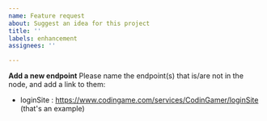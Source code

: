 ```yaml
---
name: Feature request
about: Suggest an idea for this project
title: ''
labels: enhancement
assignees: ''

---
```


**Add a new endpoint**
Please name the endpoint(s) that is/are not in the node, and add a link to them:
- loginSite : https://www.codingame.com/services/CodinGamer/loginSite (that's an example)
